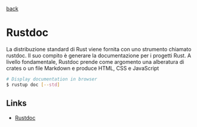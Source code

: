 [back](../README.md)

# Rustdoc
La distribuzione standard di Rust viene fornita con uno strumento chiamato rustdoc. Il suo compito è generare la documentazione per i progetti Rust. A livello fondamentale, Rustdoc prende come argomento una alberatura di crates o un file Markdown e produce HTML, CSS e JavaScript

```bash
# Display documentation in browser
$ rustup doc [--std]
```

## Links
+ [Rustdoc](https://doc.rust-lang.org/stable/rustdoc/)